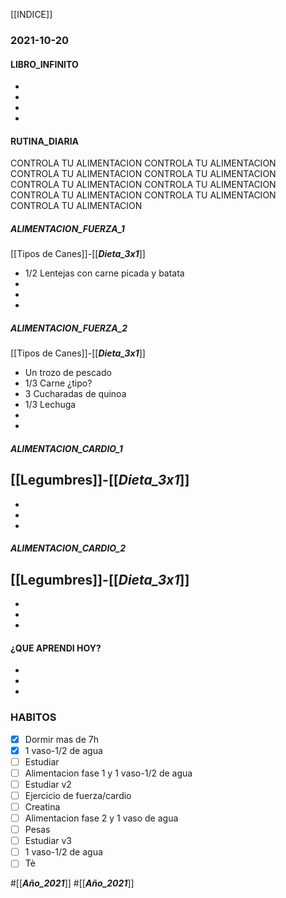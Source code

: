 [[INDICE]]
### 2021-10-20
#### LIBRO_INFINITO 
- 
- 
- 
- 

#### RUTINA_DIARIA
CONTROLA TU ALIMENTACION CONTROLA TU ALIMENTACION CONTROLA TU ALIMENTACION
CONTROLA TU ALIMENTACION CONTROLA TU ALIMENTACION CONTROLA TU ALIMENTACION 
CONTROLA TU ALIMENTACION CONTROLA TU ALIMENTACION CONTROLA TU ALIMENTACION 

##### ALIMENTACION_FUERZA_1
[[Tipos de Canes]]-[[___Dieta_3x1___]]
- 1/2 Lentejas con carne picada y batata
- 
- 
- 

##### ALIMENTACION_FUERZA_2
[[Tipos de Canes]]-[[___Dieta_3x1___]]
- Un trozo de pescado
- 1/3 Carne ¿tipo?
- 3 Cucharadas de quinoa
- 1/3 Lechuga
- 
- 

##### ALIMENTACION_CARDIO_1
[[Legumbres]]-[[___Dieta_3x1___]]
- 
- 
- 
- 

##### ALIMENTACION_CARDIO_2
[[Legumbres]]-[[___Dieta_3x1___]]
- 
- 
- 
- 

#### ¿QUE APRENDI HOY?
- 
- 
- 

### HABITOS
- [x] Dormir mas de 7h
- [x] 1 vaso-1/2 de agua
- [ ] Estudiar
- [ ] Alimentacion fase 1 y 1 vaso-1/2 de agua
- [ ] Estudiar v2
- [ ] Ejercicio de fuerza/cardio
- [ ] Creatina
- [ ] Alimentacion fase 2 y 1 vaso de agua
- [ ] Pesas
- [ ] Estudiar v3
- [ ] 1 vaso-1/2 de agua
- [ ] Tè

#[[___Año_2021___]]
#[[___Año_2021___]]